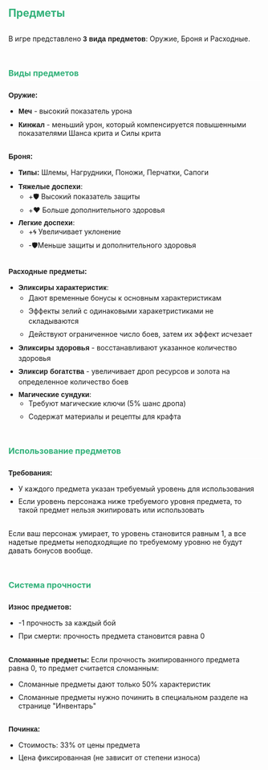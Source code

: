 ## Предметы

<div class=heading>

В игре представлено **3 вида предметов**: Оружие, Броня и Расходные.

</div>

### Виды предметов

<div class=block>

**Оружие:**
- **Меч** - высокий показатель урона
- **Кинжал** - меньший урон, который компенсируется повышенными показателями Шанса крита и Силы крита

</div>

<div class=block>

**Броня:**
- **Типы:** Шлемы, Нагрудники, Поножи, Перчатки, Сапоги
- **Тяжелые доспехи**:
  - +🛡️ Высокий показатель защиты
  - +❤️ Больше дополнительного здоровья
- **Легкие доспехи**:
  - +🌀 Увеличивает уклонение
  - -🛡️Меньше защиты и дополнительного здоровья

</div>

<div class=block>

**Расходные предметы:**
- **Эликсиры характеристик**:
  - Дают временные бонусы к основным характеристикам
  - Эффекты зелий с одинаковыми харакетристиками не складываются
  - Действуют ограниченное число боев, затем их эффект исчезает
- **Эликсиры здоровья** - восстанавливают указанное количество здоровья
- **Эликсир богатства** - увеличивает дроп ресурсов и золота на определенное количество боев
- **Магические сундуки**:
  - Требуют магические ключи (5% шанс дропа)
  - Содержат материалы и рецепты для крафта

</div>

### Использование предметов

<div class=block>

**Требования:**
- У каждого предмета указан требуемый уровень для использования
- Если уровень персонажа ниже требуемого уровня предмета, то такой предмет нельзя экипировать или использовать

</div>

Если ваш персонаж умирает, то уровень становится равным 1, а все надетые предметы неподходящие по требуемому уровню не будут давать бонусов вообще.


### Система прочности

<div class=block>

**Износ предметов:**
- -1 прочность за каждый бой
- При смерти: прочность предмета становится равна 0

</div>

<div class=block>

**Сломанные предметы:**
Если прочность экипированного предмета равна 0, то предмет считается сломанным:
- Сломанные предметы дают только 50% характеристик
- Сломанные предметы нужно починить в специальном разделе на странице "Инвентарь"

</div>

<div class=block>

**Починка:**
- Стоимость: 33% от цены предмета
- Цена фиксированная (не зависит от степени износа)

</div>

<style>
h2 {
  color: #32b17a;
  margin-bottom: 30px;
}

h3 {
  color: #32b17a;
  border-bottom: 1px solid white;
  padding-bottom: 5px;
  margin-bottom: 20px;
  margin-top: 50px;
}

strong {
  font-family: Bahnschrift, sans-serif;
}

ul {
  padding-left: 20px;
}

li:not(:last-child) {
  margin-bottom: 7px;
  line-height: 1.4;
}

p {
  margin-bottom: 10px;
}

.block {
  margin-bottom: 30px;
}

.heading {
  margin-bottom: 30px;
}

.simple-table {
  margin: 15px 0;
  overflow-x: auto;
}

.simple-table table {
  width: 100%;
  border-collapse: collapse;
}

.simple-table th, .simple-table td {
  padding: 12px;
  border: 1px solid #32b17a;
  text-align: left;
}
</style>